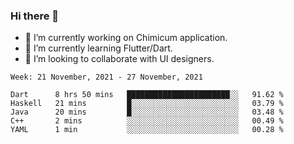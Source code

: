 ### Hi there 👋

<!--
**devcat37/devcat37** is a ✨ _special_ ✨ repository because its `README.md` (this file) appears on your GitHub profile.-->


- 🔭 I’m currently working on Chimicum application.
- 🌱 I’m currently learning Flutter/Dart.
- 👯 I’m looking to collaborate with UI designers.
<!-- - 🤔 I’m looking for help with ... -->

<!--START_SECTION:waka-->
```text
Week: 21 November, 2021 - 27 November, 2021

Dart      8 hrs 50 mins   ███████████████████████░░   91.62 % 
Haskell   21 mins         █░░░░░░░░░░░░░░░░░░░░░░░░   03.79 % 
Java      20 mins         █░░░░░░░░░░░░░░░░░░░░░░░░   03.48 % 
C++       2 mins          ░░░░░░░░░░░░░░░░░░░░░░░░░   00.49 % 
YAML      1 min           ░░░░░░░░░░░░░░░░░░░░░░░░░   00.28 % 
```
<!--END_SECTION:waka-->
